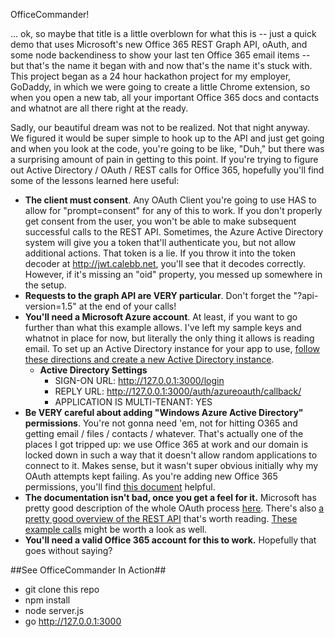OfficeCommander!

... ok, so maybe that title is a little overblown for what this is -- just a quick demo that uses Microsoft's new Office 365 REST Graph API, oAuth, and some node backendiness to show your last ten Office 365 email items -- but that's the name it began with and now that's the name it's stuck with. This project began as a 24 hour hackathon project for my employer, GoDaddy, in which we were going to create a little Chrome extension, so when you open a new tab, all your important Office 365 docs and contacts and whatnot are all there right at the ready.

Sadly, our beautiful dream was not to be realized. Not that night anyway. We figured it would be super simple to hook up to the API and just get going and when you look at the code, you're going to be like, "Duh," but there was a surprising amount of pain in getting to this point. If you're trying to figure out Active Directory / OAuth / REST calls for Office 365, hopefully you'll find some of the lessons learned here useful:
* **The client must consent**. Any OAuth Client you're going to use HAS to allow for "prompt=consent" for any of this to work. If you don't properly get consent from the user, you won't be able to make subsequent successful calls to the REST API. Sometimes, the Azure Active Directory system will give you a token that'll authenticate you, but not allow additional actions. That token is a lie. If you throw it into the token decoder at http://jwt.calebb.net, you'll see that it decodes correctly. However, if it's missing an "oid" property, you messed up somewhere in the setup.
* **Requests to the graph API are VERY particular**. Don't forget the "?api-version=1.5" at the end of your calls!
* **You'll need a Microsoft Azure account**. At least, if you want to go further than what this example allows. I've left my sample keys and whatnot in place for now, but literally the only thing it allows is reading email. To set up an Active Directory instance for your app to use, [follow these directions and create a new Active Directory instance](https://msdn.microsoft.com/en-us/office/office365/howto/add-common-consent-manually).
  * **Active Directory Settings**
    * SIGN-ON URL: http://127.0.0.1:3000/login
    * REPLY URL: http://127.0.0.1:3000/auth/azureoauth/callback/
    * APPLICATION IS MULTI-TENANT: YES
* **Be VERY careful about adding "Windows Azure Active Directory" permissions**. You're not gonna need 'em, not for hitting O365 and getting email / files / contacts / whatever. That's actually one of the places I got tripped up: we use Office 365 at work and our domain is locked down in such a way that it doesn't allow random applications to connect to it. Makes sense, but it wasn't super obvious initially why my OAuth attempts kept failing. As you're adding new Office 365 permissions, you'll find [this document](https://msdn.microsoft.com/office/office365/HowTo/application-manifest) helpful.
* **The documentation isn't bad, once you get a feel for it.** Microsoft has pretty good description of the whole OAuth process [here](https://msdn.microsoft.com/en-us/library/azure/Dn645542.aspx). There's also [a pretty good overview of the REST API](https://msdn.microsoft.com/en-us/office/office365/howto/office-365-unified-api-overview) that's worth reading. [These example calls](https://msdn.microsoft.com/en-us/office/office365/howto/examples-of-office-365-unified-api-calls) might be worth a look as well.
* **You'll need a valid Office 365 account for this to work.** Hopefully that goes without saying?


##See OfficeCommander In Action##
* git clone this repo
* npm install
* node server.js
* go http://127.0.0.1:3000
